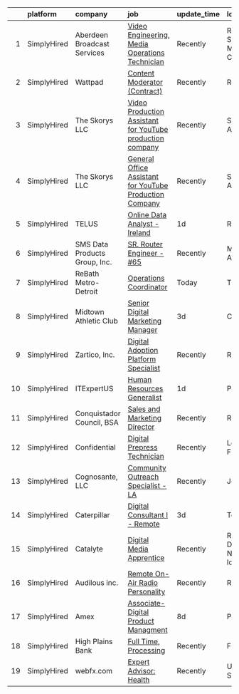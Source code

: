 

|    | platform    | company                       | job                                                                                                                                                                    | update_time   | location                        |
|---:|:------------|:------------------------------|:-----------------------------------------------------------------------------------------------------------------------------------------------------------------------|:--------------|:--------------------------------|
|  1 | SimplyHired | Aberdeen Broadcast Services   | [Video Engineering, Media Operations Technician](https://www.simplyhired.com/job/NqVWIAP5X5Qgi23plhBzBVap07b1uTt2RSlRZJRvKOns5v-KChwjrg?q=digital+platform)            | Recently      | Rancho Santa Margarita, CA      |
|  2 | SimplyHired | Wattpad                       | [Content Moderator (Contract)](https://www.simplyhired.com/job/Dhy6VU5XyV86i5-A9w1dXBzL6OW7kvDX-3k4gKBF6LRsFdEA9-UHqA?q=digital+platform)                              | Recently      | Remote                          |
|  3 | SimplyHired | The Skorys LLC                | [Video Production Assistant for YouTube production company](https://www.simplyhired.com/job/xhW1Z593jx8W74aXEdHZeV7FNo3lM1vDzBu55zqPmvgCpciTgiZFcA?q=digital+platform) | Recently      | Scottsdale, AZ                  |
|  4 | SimplyHired | The Skorys LLC                | [General Office Assistant for YouTube Production Company](https://www.simplyhired.com/job/FKqO2VHC3OUnu9x_yn6Hv5VdjonJwH3UVrxhZ4jyWz43YbRqkKmh2Q?q=digital+platform)   | Recently      | Scottsdale, AZ                  |
|  5 | SimplyHired | TELUS                         | [Online Data Analyst - Ireland](https://www.simplyhired.com/job/euCagS-DSly6tglPARgxxlpRyaGCDIV2eIM5-nmrizzqqnuCln9Ayg?q=digital+platform)                             | 1d            | Remote                          |
|  6 | SimplyHired | SMS Data Products Group, Inc. | [SR. Router Engineer - #65](https://www.simplyhired.com/job/bjQf-iyCd4Wo7AtJGRt_0eCwWO_IS2Ew9ejEX_-XhhatnQyGXm124g?q=digital+platform)                                 | Recently      | Montgomery, AL                  |
|  7 | SimplyHired | ReBath Metro-Detroit          | [Operations Coordinator](https://www.simplyhired.com/job/jBfhTuBQrVYENEcVNJpGkHW2Ch267OUifYpuOhdCqdV3-5Ppy-7mGg?q=digital+platform)                                    | Today         | Troy, MI                        |
|  8 | SimplyHired | Midtown Athletic Club         | [Senior Digital Marketing Manager](https://www.simplyhired.com/job/VMlwtFMqYlq3dUAWhdZ1aTZ5ZLKEMhvvNQhlVK9rMgi424lw3h5dmw?q=digital+platform)                          | 3d            | Chicago, IL                     |
|  9 | SimplyHired | Zartico, Inc.                 | [Digital Adoption Platform Specialist](https://www.simplyhired.com/job/Wx_3QHnvhSechvaPuDNZ9pnr4VlcqM2lRAiAj0qaXywWl3sd5YSJxQ?q=digital+platform)                      | Recently      | Remote                          |
| 10 | SimplyHired | ITExpertUS                    | [Human Resources Generalist](https://www.simplyhired.com/job/M01bxf3K0BeFadzKJbRUgxas6CF6LXVyTWSqSpwehyHxhS1l_jaxVw?q=digital+platform)                                | 1d            | Phoenix, AZ                     |
| 11 | SimplyHired | Conquistador Council, BSA     | [Sales and Marketing Director](https://www.simplyhired.com/job/XIDxFZAIBP3KqD3Htve2LXB0FVxQVP4KSA1smhuEP0da4jRlphn9vw?q=digital+platform)                              | Recently      | Roswell, NM                     |
| 12 | SimplyHired | Confidential                  | [Digital Prepress Technician](https://www.simplyhired.com/job/JR5nQBslbOtDf3TcuyzPjCyvdjYGAV1YOYe7jNrO8q8U7UEW0UgROg?q=digital+platform)                               | Recently      | Longwood, FL                    |
| 13 | SimplyHired | Cognosante, LLC               | [Community Outreach Specialist - LA](https://www.simplyhired.com/job/xNPl5vFE1jECo-om_FjRTrdjGHaOYluptjojUvoWNryz8EBErnOWqw?q=digital+platform)                        | Recently      | Jena, LA                        |
| 14 | SimplyHired | Caterpillar                   | [Digital Consultant I - Remote](https://www.simplyhired.com/job/Vr9u4HimnrS-qlw_HVuHtl-99oI6nTvDRYjdakLzdPTcEVIgH_gcEg?q=digital+platform)                             | 3d            | Tennessee                       |
| 15 | SimplyHired | Catalyte                      | [Digital Media Apprentice](https://www.simplyhired.com/job/36-kswbxt4d_tDvFtSn_JYezTobtubsFW_lHpCtKUDTecihGRtfK8A?q=digital+platform)                                  | Recently      | Raleigh-Durham, NC +6 locations |
| 16 | SimplyHired | Audilous inc.                 | [Remote On-Air Radio Personality](https://www.simplyhired.com/job/7OyTp5RvNM8TAVvN-2TU8kjUaRH38DORyh910krM8lVdFy9AAHRPJw?q=digital+platform)                           | Recently      | Remote                          |
| 17 | SimplyHired | Amex                          | [Associate-Digital Product Managment](https://www.simplyhired.com/job/NQTrXswDpO45BbFO2xGXa-XMVHSjBQfcW1kbcQaCROtkAkPFaj8c4Q?q=digital+platform)                       | 8d            | Phoenix, AZ                     |
| 18 | SimplyHired | High Plains Bank              | [Full Time, Processing](https://www.simplyhired.com/job/XIe9CoPUTGDZ8v3ZnV12Vr_MaCYEHRzRkCiAjZpb7Dp3uECaMMyzTg?q=digital+platform)                                     | Recently      | Flagler, CO                     |
| 19 | SimplyHired | webfx.com                     | [Expert Advisor: Health](https://www.simplyhired.com/job/FGOJqamkokBh27NFXhgcIbkxESfYaYdkUvenUQ9BE0eqOlbzJDmuDA?q=digital+platform)                                    | Recently      | United States                   |